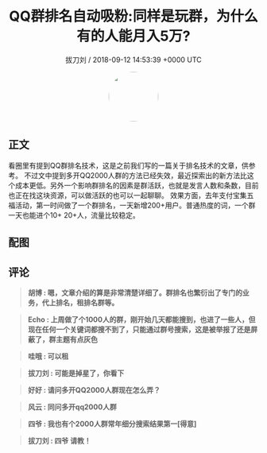 <h1 align="center">QQ群排名自动吸粉:同样是玩群，为什么有的人能月入5万?</h1>
<p align="center">
    <a>拔刀刘 / 2018-09-12 14:53:39 &#43;0000 UTC</a>
</p>

<div align="center">
    <img src="https://images.zsxq.com/FnHI-GZSEJ4y19LZPBF0bnq0Mp5M?e=1590940799&amp;token=kIxbL07-8jAj8w1n4s9zv64FuZZNEATmlU_Vm6zD:OWi22mujXhjv_tmsQR9nlJbTtfo=" width="100" height="100" style="border:1px solid;border-radius:50%; color:#ffffff"/>
</div>

## 正文

<div>

看圈里有提到QQ群排名技术，这是之前我们写的一篇关于排名技术的文章，供参考。
不过文中提到多开QQ2000人群的方法已经失效，最近探索出的新方法比这个成本更低。另外一个影响群排名的因素是群活跃，也就是发言人数和条数，目前也正在找这块资源，可以做活跃的也可以一起聊聊。
效果方面，去年支付宝集五福活动，第一时间做了一个群排名，一天新增200&#43;用户。普通热度的词，一个群一天也能进个10&#43; 20&#43;人，流量比较稳定。
</div>

## 配图
<div class="image" align="center">

</div>

## 评论

<div align="left">
<div>

<blockquote >
<span> <strong>胡博 : 嗯，文章介绍的算是非常清楚详细了。群排名也繁衍出了专门的业务，代上排名，租排名群等。 </strong></span>
</blockquote>

<blockquote >
<span> <strong>Echo : 上周做了个1000人的群，刚开始几天都能搜到，也进了一些人，但现在任何一个关键词都搜不到了，只能通过群号搜索，这是被举报了还是屏蔽了，群主题有点灰色 </strong></span>
</blockquote>

<blockquote >
<span> <strong>哇哦 : 可以租 </strong></span>
</blockquote>

<blockquote >
<span> <strong>拔刀刘 : 可能是掉星了，你看下 </strong></span>
</blockquote>

<blockquote >
<span> <strong>好好 : 请问多开QQ2000人群现在怎么弄？ </strong></span>
</blockquote>

<blockquote >
<span> <strong>风云 : 同问多开qq2000人群 </strong></span>
</blockquote>

<blockquote >
<span> <strong>四爷 : 我也有个2000人群常年细分搜索结果第一[得意] </strong></span>
</blockquote>

<blockquote >
<span> <strong>拔刀刘 : 四爷 请教！ </strong></span>
</blockquote>

</div>
</div>